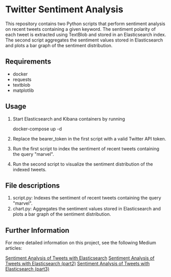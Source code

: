 # Twitter Sentiment Analysis

This repository contains two Python scripts that perform sentiment analysis on recent tweets containing a given keyword. The sentiment polarity of each tweet is extracted using TextBlob and stored in an Elasticsearch index. The second script aggregates the sentiment values stored in Elasticsearch and plots a bar graph of the sentiment distribution.

## Requirements

- docker
- requests
- textblob
- matplotlib

## Usage

1. Start Elasticsearch and Kibana containers by running

   docker-compose up -d

2. Replace the bearer_token in the first script with a valid Twitter API token.
3. Run the first script to index the sentiment of recent tweets containing the query "marvel".
4. Run the second script to visualize the sentiment distribution of the indexed tweets.

## File descriptions

1. script.py: Indexes the sentiment of recent tweets containing the query "marvel".
2. chart.py: Aggregates the sentiment values stored in Elasticsearch and plots a bar graph of the sentiment distribution.

## Further Information

For more detailed information on this project, see the following Medium articles:

[Sentiment Analysis of Tweets with Elasticsearch](https://medium.com/@mhdabdel151/sentiment-analysis-of-tweets-with-elasticsearch-879407976baf)
[Sentiment Analysis of Tweets with Elasticsearch (part2)](https://medium.com/@mhdabdel151/sentiment-analysis-of-tweets-with-elasticsearch-part2-e921d568bb44)
[Sentiment Analysis of Tweets with Elasticsearch (part3)](https://medium.com/@mhdabdel151/sentiment-analysis-of-tweets-with-elasticsearch-part3-93133d9dae30)
